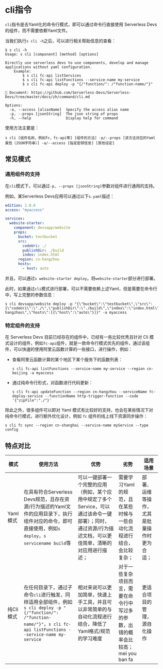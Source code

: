 # cli指令

`cli`指令是去Yaml化的命令行模式，即可以通过命令行直接使用 Serverless Devs 的组件，而不需要依赖Yaml文件。

当我们执行`s cli -h`之后，可以进行相关帮助信息的查看：

```shell script
$ s cli -h
Usage: s cli [component] [method] [options]

Directly use serverless devs to use components, develop and manage applications without yaml configuration.
    Example:
        $ s cli fc-api listServices
        $ s cli fc-api listFunctions --service-name my-service
        $ s cli fc-api deploy -p "{/"function/": /"function-name/"}"
    
📖 Document: https://github.com/Serverless-Devs/Serverless-Devs/tree/master/docs/zh/command/cli.md

Options:
  -a, --access [aliasName]  Specify the access alias name
  -p, --props [jsonString]  The json string of props
  -h, --help                Display help for command
```

使用方法主要是：

```shell script
s cli [组件名称，例如fc，fc-api等] [组件的方法] -p/--props [该方法对应的Yaml属性（JSON字符串）] -a/--access [指定密钥信息] [其他设定]
```


## 常见模式

### 通用组件的支持

在`cli`模式下，可以通过`-p, --props [jsonString]`参数对组件进行通用的支持。

例如，某Serverless Devs应用可以通过以下`s.yaml`描述：

```yaml
edition: 1.0.0
access: "myaccess"

services:
  website-starter:
    component: devsapp/website
    props:
      bucket: testbucket
      src:
        codeUri: ./
        publishDir: ./build
        index: index.html
      region: cn-hangzhou
      hosts:
        - host: auto
```

并且，可以通过`s website-starter deploy`，将`website-starter`部分进行部署。

此时，如果通过`cli`模式进行部署，可以不需要依赖上述Yaml，但是需要在命令行中，写上完整的参数信息：

```shell script
s cli devsapp/website deploy -p "{\"bucket\":\"testbucket\",\"src\":{\"codeUri\":\"./\",\"publishDir\":\"./build\",\"index\":\"index.html\"},\"region\":\"cn-hangzhou\",\"hosts\":[{\"host\":\"auto\"}]}" -a myaccess
```

### 特定组件的支持

在 Serverless Devs 目前已经存在的组件中，已经有一些比较优秀且针对 Cli 模式设计的组件，例如`fc-api`组件，就是一款命令行模式优先的组件，通过该组件，可以快速的使用阿里云函数计算的一些接口，进行操作，例如：

- 查看阿里云函数计算的某个地区下某个服务下的函数列表：
    ```shell script
    s cli fc-api listFunctions --service-name my-service --region cn-beijing -a myaccess
    ```
- 通过纯命令行形式，对函数进行代码更新：
    ```shell script
    s cli fc-api updateFunction --region cn-hangzhou --serviceName fc-deploy-service --functionName http-trigger-function --code '{"zipFile":"./"}'
    ```

除此之外，很多组件可以即对 Yaml 模式有比较好的支持，也会在某些情况下对 纯命令行模式，进行额外优化设计，例如 `fc` 组件的线上线下资源同步操作：
```shell script
s cli fc sync --region cn-shanghai --service-name myService --type config
```

## 特点对比

| 模式 | 使用方法 | 优势 |  劣势 |  适用场景  |
| --- | --- | --- | --- | --- |
| Yaml模式 | 在具有符合Serverless Devs规范，且存在资源/行为描述的Yaml文件的应用目录下，执行组件对应的命令，即可直接使用，例如`s deploy`，`s servicename build`等 | 可以一键部署一个完整的应用（例如，某个应用中规定了多个Service，可以通过该命令一键部署）；同时，通过资源/行为描述文档，可以更佳简单，清晰的对应用进行描述； | 需要学习Yaml的规范，且在某些时候与一些自动化流程进行结合，会比较复杂； | 部署、运维等操作，尤其是批量操作时更为合适； |
| 纯Cli模式 | 在任何目录下，通过子命令`cli`进行触发，同样适用全部组件，例如`s cli deploy -p "{/"function/": /"function-name/"}"`，`s cli fc-api listFunctions --service-name my-service` | 相对来说可以更加简单，快速上手工具，并且可以非常简单的与自动化流程进行结合，降低了Yaml格式/规范的学习难度 | 对于一些复杂项目而言，需要在命令行中写过多的参数，出错的概率会比较高；mei you ban fa | 更适合项目的管理，源自化操作 |